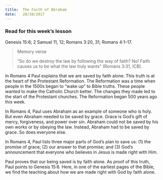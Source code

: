 ```yaml
---
title:  The Faith of Abraham
date:   28/10/2017
---
```


### Read for this week’s lesson
Genesis 15:6; 2 Samuel 11, 12; Romans 3:20, 31; Romans 4:1–17.

> <p>Memory verse</p>
>“So do we destroy the law by following the way of faith? No! Faith causes us to be what the law truly wants” (Romans 3:31, ICB).

In Romans 4 Paul explains that we are saved by faith alone. This truth is at the heart of the Protestant Reformation. The Reformation was a time when people in the 1500s began to “wake up” to Bible truths. These people wanted to make the Catholic Church better. The changes they made led to the start of the Protestant churches. The Reformation began 500 years ago this week.

In Romans 4, Paul uses Abraham as an example of someone who is holy. But even Abraham needed to be saved by grace. Grace is God’s gift of mercy, forgiveness, and power over sin. Abraham could not be saved by his own works or by obeying the law. Instead, Abraham had to be saved by grace. So does everyone else.

In Romans 4, Paul lists three major parts of God’s plan to save us: (1) the promise of grace; (2) our answer to that promise; and (3) God’s announcement that everyone who believes in Jesus is made right with Him.

Paul proves that our being saved is by faith alone. As proof of this truth, Paul points to Genesis 15:6. Here, in one of the earliest pages of the Bible, we find the teaching about how we are made right with God by faith alone.
